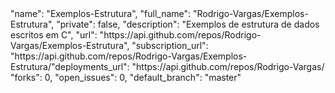 
  <div class="col-md-4">
    <div class="project">
      "name": "Exemplos-Estrutura",
      "full_name": "Rodrigo-Vargas/Exemplos-Estrutura",
      "private": false,
      "description": "Exemplos de estrutura de dados escritos em C",
      "url": "https://api.github.com/repos/Rodrigo-Vargas/Exemplos-Estrutura",
      "subscription_url": "https://api.github.com/repos/Rodrigo-Vargas/Exemplos-Estrutura/"deployments_url": "https://api.github.com/repos/Rodrigo-Vargas/
      "forks": 0,
      "open_issues": 0,
      "default_branch": "master"
    </div>
  </div>